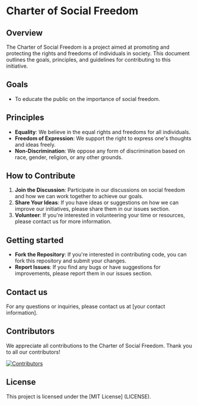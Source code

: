 # Charter of Social Freedom

## Overview

The Charter of Social Freedom is a project aimed at promoting and protecting the rights and freedoms of individuals in society. This document outlines the goals, principles, and guidelines for contributing to this initiative.

## Goals

- To educate the public on the importance of social freedom.

## Principles

- **Equality**: We believe in the equal rights and freedoms for all individuals.
- **Freedom of Expression**: We support the right to express one's thoughts and ideas freely.
- **Non-Discrimination**: We oppose any form of discrimination based on race, gender, religion, or any other grounds.

## How to Contribute

1. **Join the Discussion**: Participate in our discussions on social freedom and how we can work together to achieve our goals.
2. **Share Your Ideas**: If you have ideas or suggestions on how we can improve our initiatives, please share them in our issues section.
3. **Volunteer**: If you're interested in volunteering your time or resources, please contact us for more information.

## Getting started

- **Fork the Repository**: If you're interested in contributing code, you can fork this repository and submit your changes.
- **Report Issues**: If you find any bugs or have suggestions for improvements, please report them in our issues section.

## Contact us

For any questions or inquiries, please contact us at [your contact information].

## Contributors

We appreciate all contributions to the Charter of Social Freedom. Thank you to all our contributors!

[![Contributors](https://img.shields.io/github/contributors/yourusername/yourrepository.svg?style=flat-square)](https://github.com/yourusername/yourrepository/graphs/contributors)

## License

This project is licensed under the [MIT License] (LICENSE).
